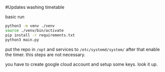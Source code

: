 #Updates washing timetable

basic run
```bash
python3 -m venv ./venv
source ./venv/bin/activate
pip install -r requirements.txt
python3 main.py
```

put the repo in `/opt` and services to `/etc/systemd/system/`
after that enable the timer. this steps are not necessary.

you have to create google cloud account and setup some keys. look it up.